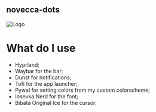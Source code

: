 ## novecca-dots
![Logo](screenshot.png)

# What do I use
- Hyprland;
- Waybar for the bar;
- Dunst for notifications;
- Tofi for the app launcher;
- Pywal for setting colors from my custom colorscheme;
- Iosevka Nerd for the font;
- Bibata Original Ice for the cursor;
